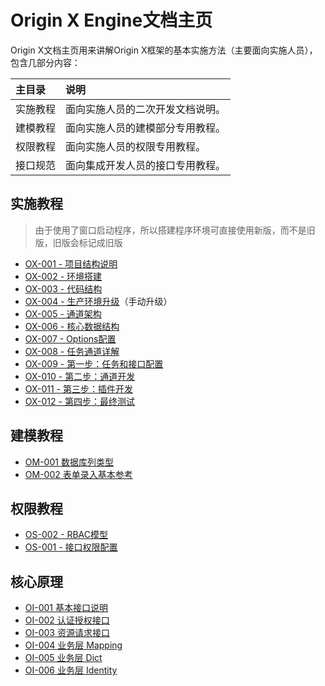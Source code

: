 # Origin X Engine文档主页

Origin X文档主页用来讲解Origin X框架的基本实施方法（主要面向实施人员），包含几部分内容：

| 主目录 | 说明 |
| :--- | :--- |
| 实施教程 | 面向实施人员的二次开发文档说明。 |
| 建模教程 | 面向实施人员的建模部分专用教程。 |
| 权限教程 | 面向实施人员的权限专用教程。 |
| 接口规范 | 面向集成开发人员的接口专用教程。 |

## 实施教程

> 由于使用了窗口启动程序，所以搭建程序环境可直接使用新版，而不是旧版，旧版会标记成旧版

* [OX-001 - 项目结构说明](1-oxshi-shi-jiao-cheng/ox-001-hou-duan-xiang-mu-jie-gou.html)
* [OX-002 - 环境搭建](1-oxshi-shi-jiao-cheng/ox-002-hou-duan-huan-jing-da-jian.html)
* [OX-003 - 代码结构](1-oxshi-shi-jiao-cheng/ox-003-dai-ma-jie-gou.html)
* [OX-004 - 生产环境升级](1-oxshi-shi-jiao-cheng/ox-004-sheng-chan-huan-jing-bei-fen-ce-lve.html)（手动升级）
* [OX-005 - 通道架构](1-oxshi-shi-jiao-cheng/ox-005-ren-wu-kai-fa.html)
* [OX-006 - 核心数据结构](1-oxshi-shi-jiao-cheng/ox-006-jie-kou-kai-fa.html)
* [OX-007 - Options配置](1-oxshi-shi-jiao-cheng/ox-007-fu-wu-ceng-yuan-li.md)
* [OX-008 - 任务通道详解](1-oxshi-shi-jiao-cheng/ox-009-cha-jian-ff1a-biao-shi-gui-ze-xuan-ze-qi.html)
* [OX-009 - 第一步：任务和接口配置](1-oxshi-shi-jiao-cheng/ox-009-di-yi-bu-ff1a-ren-wu-he-jie-kou-pei-zhi.html)
* [OX-010 - 第二步：通道开发](1-oxshi-shi-jiao-cheng/ox-010-di-er-bu-ff1a-tong-dao-kai-fa.html)
* [OX-011 - 第三步：插件开发](1-oxshi-shi-jiao-cheng/ox-011-di-san-bu-ff1a-tong-dao-ce-shi.html)
* [OX-012 - 第四步：最终测试](1-oxshi-shi-jiao-cheng/ox-012-di-si-bu-ff1a-zui-zhong-ce-shi.html)

## 建模教程

* [OM-001 数据库列类型](2-oxjian-mo-jiao-cheng/om-001-shu-ju-ku-lie-lei-xing.html)
* [OM-002 表单录入基本参考](2-oxjian-mo-jiao-cheng/om-002-biao-dan-lu-ru-ji-ben-can-kao.html)

## 权限教程

* [OS-002 - RBAC模型](quan-xian-jiao-cheng/os-002-rbacmo-xing.html)
* [OS-001 - 接口权限配置](quan-xian-jiao-cheng/os-001-jie-kou-quan-xian-pei-zhi.html)

## 核心原理

* [OI-001 基本接口说明](3-oxjie-kou-gui-fan/oi-001-ji-ben-jie-kou-shuo-ming.html)
* [OI-002 认证授权接口](3-oxjie-kou-gui-fan/oi-002-ren-zheng-shou-quan.html)
* [OI-003 资源请求接口](3-oxjie-kou-gui-fan/oi-003-zi-yuan-qing-qiu-chu-shi-hua.html)
* [OI-004 业务层 Mapping](3-oxjie-kou-gui-fan/oi-004-ye-wu-ceng-mapping-pei-zhi-shuo-ming.html)
* [OI-005 业务层 Dict](3-oxjie-kou-gui-fan/oi-005-ye-wu-ceng-dict.html)
* [OI-006 业务层 Identity](3-oxjie-kou-gui-fan/oi-006-ye-wu-ceng-identity.html)



